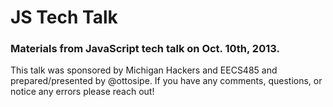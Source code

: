 

# JS Tech Talk
### Materials from JavaScript tech talk on Oct. 10th, 2013. 

This talk was sponsored by Michigan Hackers and EECS485 and prepared/presented by @ottosipe. If you have any comments, questions, or notice any errors please reach out!